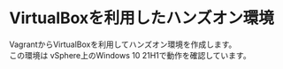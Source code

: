 # VirtualBoxを利用したハンズオン環境  

VagrantからVirtualBoxを利用してハンズオン環境を作成します。  
この環境は vSphere上のWindows 10 21H1で動作を確認しています。  


